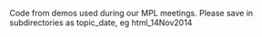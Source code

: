 Code from demos used during our MPL meetings.
Please save in subdirectories as topic_date, eg html_14Nov2014